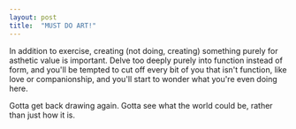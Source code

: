 ```yaml
---
layout: post
title:  "MUST DO ART!"
---
```


In addition to exercise, creating (not doing, creating) something purely
for asthetic value is important.  Delve too deeply purely into function instead
of form, and you'll be tempted to cut off every bit of you that isn't function,
like love or companionship, and you'll start to wonder what you're even doing 
here.

Gotta get back drawing again.  Gotta see what the world could be, rather than
just how it is.